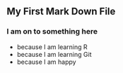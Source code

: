 ## My First Mark Down File
### I am on to something here

* because I am learning R
* because I am learning Git
* because I am happy 
